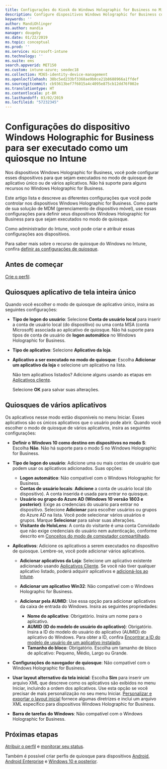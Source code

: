```yaml
---
title: Configurações do Kiosk do Windows Holographic for Business no Microsoft Intune – Azure | Microsoft Docs
description: Configure dispositivos Windows Holographic for Business como quiosques de aplicativo único e de vários aplicativos, personalize o menu Iniciar, adicione aplicativos, mostre a barra de tarefas e configure um navegador da Web no Intune.
keywords: ''
author: MandiOhlinger
ms.author: mandia
manager: dougeby
ms.date: 01/22/2019
ms.topic: conceptual
ms.prod: ''
ms.service: microsoft-intune
ms.technology: ''
ms.suite: ems
search.appverid: MET150
ms.custom: intune-azure; seodec18
ms.collection: M365-identity-device-management
ms.openlocfilehash: 38bc5ed233bf3368ae9b0ce21b8688966a1ffdef
ms.sourcegitcommit: cb93613bef7f6015a4c4095e875cb12dd76f002e
ms.translationtype: HT
ms.contentlocale: pt-BR
ms.lasthandoff: 03/02/2019
ms.locfileid: "57232345"
---
```

# <a name="windows-holographic-for-business-device-settings-to-run-as-a-kiosk-in-intune"></a>Configurações do dispositivo Windows Holographic for Business para ser executado como um quiosque no Intune

Nos dispositivos Windows Holographic for Business, você pode configurar esses dispositivos para que sejam executados no modo de quiosque de aplicativo único ou de vários aplicativos. Não há suporte para alguns recursos no Windows Holographic for Business.

Este artigo lista e descreve as diferentes configurações que você pode controlar nos dispositivos Windows Holographic for Business. Como parte de sua solução de MDM (gerenciamento de dispositivo móvel), use essas configurações para definir seus dispositivos Windows Holographic for Business para que sejam executados no modo de quiosque.

Como administrador do Intune, você pode criar e atribuir essas configurações aos dispositivos.

Para saber mais sobre o recurso de quiosque do Windows no Intune, confira [definir as configurações de quiosque](kiosk-settings.md).

## <a name="before-you-begin"></a>Antes de começar

[Crie o perfil](kiosk-settings.md#create-the-profile).

## <a name="single-full-screen-app-kiosks"></a>Quiosques aplicativo de tela inteira único

Quando você escolher o modo de quiosque de aplicativo único, insira as seguintes configurações:

- **Tipo de logon do usuário**: Selecione **Conta de usuário local** para inserir a conta de usuário local (do dispositivo) ou uma conta MSA (conta Microsoft) associada ao aplicativo de quiosque. Não há suporte para tipos de conta de usuário de **logon automático** no Windows Holographic for Business.

- **Tipo de aplicativo**: Selecione **Aplicativo da loja**.

- **Aplicativo a ser executado no modo de quiosque**: Escolha **Adicionar um aplicativo da loja** e selecione um aplicativo na lista.

    Não tem aplicativos listados? Adicione alguns usando as etapas em [Aplicativos cliente](apps-add.md).

    Selecione **OK** para salvar suas alterações.

## <a name="multi-app-kiosks"></a>Quiosques de vários aplicativos

Os aplicativos nesse modo estão disponíveis no menu Iniciar. Esses aplicativos são os únicos aplicativos que o usuário pode abrir. Quando você escolher o modo de quiosque de vários aplicativos, insira as seguintes configurações:

- **Definir o Windows 10 como destino em dispositivos no modo S**: Escolha **Não**. Não há suporte para o modo S no Windows Holographic for Business.

- **Tipo de logon do usuário**: Adicione uma ou mais contas de usuário que podem usar os aplicativos adicionados. Suas opções: 

  - **Logon automático**: Não compatível com o Windows Holographic for Business.
  - **Contas de usuário locais**: **Adicione** a conta de usuário local (do dispositivo). A conta inserida é usada para entrar no quiosque.
  - **Usuário ou grupo do Azure AD (Windows 10 versão 1803 e posterior)**: Exige as credenciais do usuário para entrar no dispositivo. Selecione **Adicionar** para escolher usuários ou grupos do Azure AD na lista. Você pode selecionar vários usuários e grupos. Marque **Selecionar** para salvar suas alterações.
  - **Visitante do HoloLens**: A conta do visitante é uma conta Convidado que não exige credenciais do usuário nem autenticação, conforme descrito em [Conceitos do modo de computador compartilhado](https://docs.microsoft.com/windows/configuration/set-up-shared-or-guest-pc#shared-pc-mode-concepts).

- **Aplicativos**: Adicione os aplicativos a serem executados no dispositivo de quiosque. Lembre-se, você pode adicionar vários aplicativos.

  - **Adicionar aplicativos da Loja**: Selecione um aplicativo existente adicionado usando [Aplicativos Cliente](apps-add.md). Se você não tiver qualquer aplicativo listado, poderá adquirir aplicativos e [adicioná-los ao Intune](store-apps-windows.md).
  - **Adicionar um aplicativo Win32**: Não compatível com o Windows Holographic for Business.
  - **Adicionar pela AUMID**: Use essa opção para adicionar aplicativos da caixa de entrada do Windows. Insira as seguintes propriedades: 

    - **Nome do aplicativo**: Obrigatório. Insira um nome para o aplicativo.
    - **AUMID (ID do modelo de usuário do aplicativo)**: Obrigatório. Insira a ID do modelo do usuário do aplicativo (AUMID) do aplicativo do Windows. Para obter a ID, confira [Encontrar a ID do modelo de usuário de um aplicativo instalado](https://docs.microsoft.com/windows-hardware/customize/enterprise/find-the-application-user-model-id-of-an-installed-app).
    - **Tamanho do bloco**: Obrigatório. Escolha um tamanho de bloco de aplicativo: Pequeno, Médio, Largo ou Grande.

- **Configurações do navegador de quiosque**: Não compatível com o Windows Holographic for Business.

- **Usar layout alternativo da tela inicial**: Escolha **Sim** para inserir um arquivo XML que descreve como os aplicativos são exibidos no menu Iniciar, incluindo a ordem dos aplicativos. Use esta opção se você precisar de mais personalização no seu menu Iniciar. [Personalizar e exportar o layout inicial](https://docs.microsoft.com/hololens/hololens-kiosk#start-layout-for-hololens) fornece algumas diretrizes e inclui um arquivo XML específico para dispositivos Windows Holographic for Business.

- **Barra de tarefas do Windows**: Não compatível com o Windows Holographic for Business.

## <a name="next-steps"></a>Próximas etapas

[Atribuir o perfil](device-profile-assign.md) e [monitorar seu status](device-profile-monitor.md).

Também é possível criar perfis de quiosque para dispositivos [Android](device-restrictions-android.md#kiosk), [Android Enterprise](device-restrictions-android-for-work.md#dedicated-device-settings) e [Windows 10 e posterior](kiosk-settings-windows.md).
